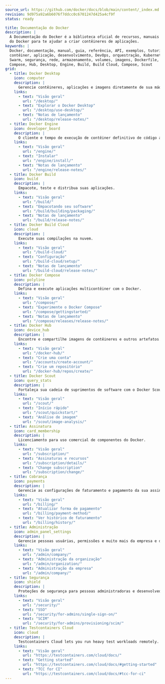 ```yaml
---
source_url: https://github.com/docker/docs/blob/main/content/_index.md
revision: 9d975a92a6b6076f7ddcc0c6701247d425a4cf9f
status: ready

title: Documentação do Docker
description: |
  A Documentação do Docker é a biblioteca oficial de recursos, manuais e guias
  do Docker para te ajudar a criar contêineres de aplicações.
keywords: |
  Docker, documentação, manual, guia, referência, API, exemplos, tutoriais,
  contêiner, aplicação, desenvolvimento, DevOps, orquestração, Kubernetes,
  Swarm, segurança, rede, armazenamento, volumes, imagens, Dockerfile,
  Compose, Hub, Desktop, Engine, Build, Build Cloud, Compose, Scout
grid:
  - title: Docker Desktop
    icon: computer
    description: |
      Gerencie contêineres, aplicações e imagens diretamente de sua máquina.
    links:
      - text: "Visão geral"
        url: "/desktop/"
      - text: "Explorar o Docker Desktop"
        url: "/desktop/use-desktop/"
      - text: "Notas de lançamento"
        url: "/desktop/release-notes/"
  - title: Docker Engine
    icon: developer_board
    description: |
      O cliente e tempo de execução de contêiner definitivo de código aberto.
    links:
      - text: "Visão geral"
        url: "/engine/"
      - text: "Instalar"
        url: "/engine/install/"
      - text: "Notas de lançamento"
        url: "/engine/release-notes/"
  - title: Docker Build
    icon: build
    description: |
      Empacote, teste e distribua suas aplicações.
    links:
      - text: "Visão geral"
        url: "/build/"
      - text: "Empacotando seu software"
        url: "/build/building/packaging/"
      - text: "Notas de lançamento"
        url: "/build/release-notes/"
  - title: Docker Build Cloud
    icon: cloud
    description: |
      Execute suas compilações na nuvem.
    links:
      - text: "Visão geral"
        url: "/build-cloud/"
      - text: "Configuração"
        url: "/build-cloud/setup/"
      - text: "Notas de lançamento"
        url: "/build-cloud/release-notes/"
  - title: Docker Compose
    icon: polyline
    description: |
      Defina e execute aplicações multicontêiner com o Docker.
    links:
      - text: "Visão geral"
        url: "/compose/"
      - text: "Experimente o Docker Compose"
        url: "/compose/gettingstarted/"
      - text: "Notas de lançamento"
        url: "/compose/releases/release-notes/"
  - title: Docker Hub
    icon: device_hub
    description: |
      Encontre e compartilhe imagens de contêineres e outros artefatos.
    links:
      - text: "Visão geral"
        url: "/docker-hub/"
      - text: "Crie uma conta"
        url: "/accounts/create-account/"
      - text: "Crie um repositório"
        url: "/docker-hub/repos/create/"
  - title: Docker Scout
    icon: query_stats
    description: |
      Fortaleça sua cadeia de suprimentos de software com o Docker Scout.
    links:
      - text: "Visão geral"
        url: "/scout/"
      - text: "Início rápido"
        url: "/scout/quickstart/"
      - text: "Análise de imagem"
        url: "/scout/image-analysis/"
  - title: Assinatura
    icon: card_membership
    description: |
      Licenciamento para uso comercial de componentes do Docker.
    links:
      - text: "Visão geral"
        url: "/subscription/"
      - text: "Assinaturas e recursos"
        url: "/subscription/details/"
      - text: "Change subscription"
        url: "/subscription/change/"
  - title: Cobrança
    icon: payments
    description: |
      Gerencie as configurações de faturamento e pagamento da sua assinatura.
    links:
      - text: "Visão geral"
        url: "/billing/"
      - text: "Atualizar forma de pagamento"
        url: "/billing/payment-method/"
      - text: "Ver histórico de faturamento"
        url: "/billing/history/"
  - title: Administração
    icon: admin_panel_settings
    description: |
      Gerencie pessoas usuárias, permissões e muito mais da empresa e da organização.
    links:
      - text: "Visão geral"
        url: "/admin/company/"
      - text: "Administração da organização"
        url: "/admin/organization/"
      - text: "Administração da empresa"
        url: "/admin/company/"
  - title: Segurança
    icon: shield
    description: |
      Proteções de segurança para pessoas administradoras e desenvolvedoras.
    links:
      - text: "Visão geral"
        url: "/security/"
      - text: "SSO"
        url: "/security/for-admins/single-sign-on/"
      - text: "SCIM"
        url: "/security/for-admins/provisioning/scim/"
  - title: Testcontainers Cloud
    icon: cloud
    description: |
      Testcontainers Cloud lets you run heavy test workloads remotely.
    links:
      - text: "Visão geral"
        url: "https://testcontainers.com/cloud/docs/"
      - text: "Getting started"
        url: "https://testcontainers.com/cloud/docs/#getting-started"
      - text: "TCC for CI"
        url: "https://testcontainers.com/cloud/docs/#tcc-for-ci"
---
```

